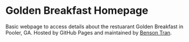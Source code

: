 # Golden Breakfast Homepage

Basic webpage to access details about the restuarant Golden Breakfast in Pooler, GA. Hosted by GitHub Pages and maintained by [Benson Tran](https://github.com/bensonbenson).